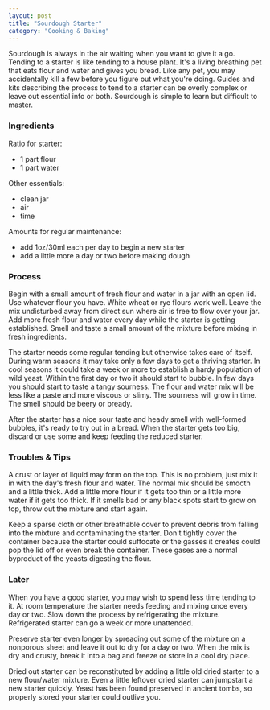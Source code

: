 ```yaml
---
layout: post
title: "Sourdough Starter"
category: "Cooking & Baking"
---
```


Sourdough is always in the air waiting when you want to give it a go. Tending to a starter is like tending to a house plant. It's a living breathing pet that eats flour and water and gives you bread. Like any pet, you may accidentally kill a few before you figure out what you're doing. Guides and kits describing the process to tend to a starter can be overly complex or leave out essential info or both. Sourdough is simple to learn but difficult to master.


### Ingredients


Ratio for starter:

- 1 part flour 
- 1 part water


Other essentials:

- clean jar
- air
- time


Amounts for regular maintenance:

- add 1oz/30ml each per day to begin a new starter
- add a little more a day or two before making dough


### Process

Begin with a small amount of fresh flour and water in a jar with an open lid. Use whatever flour you have. White wheat or rye flours work well. Leave the mix undisturbed away from direct sun where air is free to flow over your jar. Add more fresh flour and water every day while the starter is getting established. Smell and taste a small amount of the mixture before mixing in fresh ingredients.

The starter needs some regular tending but otherwise takes care of itself. During warm seasons it may take only a few days to get a thriving starter. In cool seasons it could take a week or more to establish a hardy population of wild yeast. Within the first day or two it should start to bubble. In few days you should start to taste a tangy sourness. The flour and water mix will be less like a paste and more viscous or slimy. The sourness will grow in time. The smell should be beery or bready.

After the starter has a nice sour taste and heady smell with well-formed bubbles, it's ready to try out in a bread. When the starter gets too big, discard or use some and keep feeding the reduced starter.


### Troubles & Tips

A crust or layer of liquid may form on the top. This is no problem, just mix it in with the day's fresh flour and water. The normal mix should be smooth and a little thick. Add a little more flour if it gets too thin or a little more water if it gets too thick. If it smells bad or any black spots start to grow on top, throw out the mixture and start again. 

Keep a sparse cloth or other breathable cover to prevent debris from falling into the mixture and contaminating the starter. Don't tightly cover the container because the starter could suffocate or the gasses it creates could pop the lid off or even break the container. These gases are a normal byproduct of the yeasts digesting the flour.


### Later

When you have a good starter, you may wish to spend less time tending to it. At room temperature the starter needs feeding and mixing once every day or two. Slow down the process by refrigerating the mixture. Refrigerated starter can go a week or more unattended. 

Preserve starter even longer by spreading out some of the mixture on a nonporous sheet and leave it out to dry for a day or two. When the mix is dry and crusty, break it into a bag and freeze or store in a cool dry place. 

Dried out starter can be reconstituted by adding a little old dried starter to a new flour/water mixture. Even a little leftover dried starter can jumpstart a new starter quickly. Yeast has been found preserved in ancient tombs, so properly stored your starter could outlive you. 
